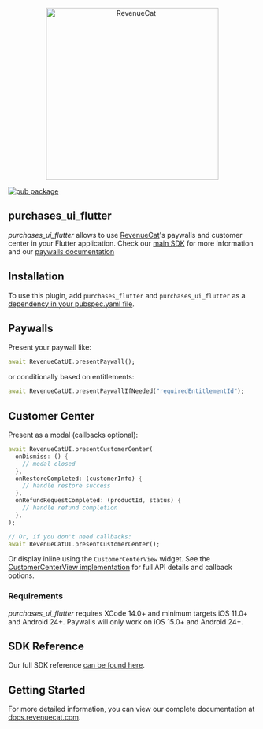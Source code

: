 <p align="center">
  <img src="https://uploads-ssl.webflow.com/5e2613cf294dc30503dcefb7/5e752025f8c3a31d56a51408_logo_red%20(1).svg" width="350" alt="RevenueCat"/>
<br>

[![pub package](https://img.shields.io/pub/v/purchases_ui_flutter.svg)](https://pub.dartlang.org/packages/purchases_ui_flutter)

## purchases_ui_flutter

*purchases_ui_flutter* allows to use [RevenueCat](https://www.revenuecat.com/)'s paywalls and customer center in your Flutter application. Check our [main SDK](https://pub.dev/packages/purchases_flutter) for more information and our [paywalls documentation](https://www.revenuecat.com/docs/paywalls)

## Installation
To use this plugin, add `purchases_flutter` and `purchases_ui_flutter` as a [dependency in your pubspec.yaml file](https://flutter.io/platform-plugins/).

## Paywalls

Present your paywall like:
```dart
await RevenueCatUI.presentPaywall();
```

or conditionally based on entitlements:
```dart
await RevenueCatUI.presentPaywallIfNeeded("requiredEntitlementId");
```

## Customer Center

 Present as a modal (callbacks optional):
```dart
await RevenueCatUI.presentCustomerCenter(
  onDismiss: () {
    // modal closed
  },
  onRestoreCompleted: (customerInfo) {
    // handle restore success
  },
  onRefundRequestCompleted: (productId, status) {
    // handle refund completion
  },
);

// Or, if you don't need callbacks:
await RevenueCatUI.presentCustomerCenter();
```

Or display inline using the `CustomerCenterView` widget. See the [CustomerCenterView implementation](./lib/views/customer_center_view.dart) for full API details and callback options.

### Requirements
*purchases_ui_flutter* requires XCode 14.0+ and minimum targets iOS 11.0+ and Android 24+. Paywalls will only work on iOS 15.0+ and Android 24+.

## SDK Reference
Our full SDK reference [can be found here](https://pub.dev/documentation/purchases_ui_flutter/latest/).

## Getting Started
For more detailed information, you can view our complete documentation at [docs.revenuecat.com](https://docs.revenuecat.com/docs/flutter).
